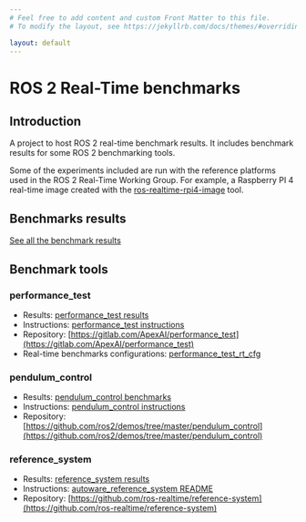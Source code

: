 ```yaml
---
# Feel free to add content and custom Front Matter to this file.
# To modify the layout, see https://jekyllrb.com/docs/themes/#overriding-theme-defaults

layout: default
---
```


# ROS 2 Real-Time benchmarks

## Introduction

A project to host ROS 2 real-time benchmark results. It includes benchmark results
for some ROS 2 benchmarking tools.

Some of the experiments included are run with the reference platforms used in the
ROS 2 Real-Time Working Group. For example, a Raspberry PI 4 real-time image
created with the [ros-realtime-rpi4-image](https://github.com/ros-realtime/ros-realtime-rpi4-image)
tool.

## Benchmarks results

[See all the benchmark results](/benchmark_results/index.html)

## Benchmark tools

### performance_test

- Results: [performance_test results](/benchmark_results/performance_test_benchmarks/index.html)
- Instructions: [performance_test instructions](instructions/performance_test.markdown)
- Repository: [https://gitlab.com/ApexAI/performance_test](https://gitlab.com/ApexAI/performance_test)
- Real-time benchmarks configurations: [performance_test_rt_cfg](https://github.com/ros-realtime/performance_test_rt_cfg)

### pendulum_control

- Results: [pendulum_control benchmarks](/benchmark_results/pendulum_demo_benchmarks/index.html)
- Instructions: [pendulum_control instructions](instructions/pendulum_demo.markdown)
- Repository: [https://github.com/ros2/demos/tree/master/pendulum_control](https://github.com/ros2/demos/tree/master/pendulum_control)

### reference_system

- Results: [reference_system results](https://ros-realtime.github.io/ros2_realtime_benchmarks/benchmark_results/reference_system_benchmarks/)
- Instructions: [autoware_reference_system README](https://github.com/ros-realtime/reference-system/tree/main/autoware_reference_system)
- Repository: [https://github.com/ros-realtime/reference-system](https://github.com/ros-realtime/reference-system)
